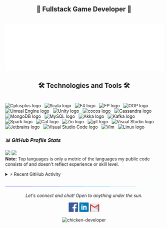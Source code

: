 
<h2 align="center">📑 Fullstack Game Developer 📑</h2>
<br>
<a href="#" target="_blank">
  <img src="images/quotes.svg" width="846" height="150" alt="ChickenDeveloper" />
</a>

<h2 align="center">🛠 Technologies and Tools 🛠</h2>
<br>
<!-- https://simpleicons.org/ -->
<span><img src="https://img.shields.io/badge/C++-282C34?logo=Cplusplus&logoColor=1572B6" alt="Cplusplus logo" title="Cplusplus" height="25" /></span>
&nbsp;
<span><img src="https://img.shields.io/badge/Scala-282C34?logo=Scala&logoColor=FF0000" alt="Scala logo" title="Scala" height="25" /></span>
&nbsp;
<span><img src="https://img.shields.io/badge/F%20Sharp-282C34?logo=fsharp&logoColor=4FC08D" alt="F# logo" title="F#" height="25" /></span>
&nbsp;
<span><img src="https://img.shields.io/badge/Functional%20Programming-282C34?logo=haskell&logoColor=FFFFFF" alt="FP logo" title="FP" height="25" /></span>
&nbsp;
<span><img src="https://img.shields.io/badge/Object%20Oriented%20Programming-282C34?logo=fsharp&logoColor=FFFFFF" alt="OOP logo" title="OOP" height="25" /></span>
&nbsp;
<span><img src="https://img.shields.io/badge/Unreal%20Engine-282C34?logo=unrealengine&logoColor=FFFFFF" alt="Unreal Engine logo" title="UnrealEngine" height="25" /></span>
&nbsp;
<span><img src="https://img.shields.io/badge/Unity-282C34?logo=unity&logoColor=FFFFFF" alt="Unity logo" title="Unity" height="25" /></span>
&nbsp;
<span><img src="https://img.shields.io/badge/Cocos2Dx-282C34?logo=cocos" alt="cocos logo" title="Cocos" height="25" /></span>
&nbsp;
<span><img src="https://img.shields.io/badge/Cassandra-282C34?logo=apache-cassandra" alt="Cassandra logo" title="Cassandra" height="25" /></span>
&nbsp;
<span><img src="https://img.shields.io/badge/MongoDB-282C34?logo=mongodb&logoColor=47A248" alt="MongoDB logo" title="MongoDB" height="25" /></span>
&nbsp;
<span><img src="https://img.shields.io/badge/MySQL-282C34?logo=mysql" alt="MySQL logo" title="MySQL" height="25" /></span>
&nbsp;
<span><img src="https://img.shields.io/badge/Akka%20Toolkit-282C34?logo=fsharp&logoColor=4FC08D" alt="Akka logo" title="Akka" height="25" /></span>
&nbsp;
<span><img src="https://img.shields.io/badge/Apache Kafka-282C34?logo=apache-kafka&logoColor=000000" alt="Kafka logo" title="kafka" height="25" /></span>
&nbsp;
<span><img src="https://img.shields.io/badge/Spark-282C34?logo=apache-spark&logoColor=FFA500" alt="Spark logo" title="kafka" height="25" /></span>
&nbsp;
<span><img src="https://img.shields.io/badge/Cats%20&%20Cat%20Effect-282C34?logo=fsharp&logoColor=4FC08D" alt="Cat logo" title="Cat" height="25" /></span>
&nbsp;
<span><img src="https://img.shields.io/badge/Zio-282C34?logo=fsharp&logoColor=4FC08D" alt="Zio logo" title="Zio" height="25" /></span>
&nbsp;
<span><img src="https://img.shields.io/badge/git-282C34?logo=git&logoColor=F05032" alt="git logo" title="git" height="25" /></span>
&nbsp;
<span><img src="https://img.shields.io/badge/Visual%20Studio-282C34?logo=visual-studio" alt="Visual Studio logo" title="Visual Studio" height="25" /></span>
&nbsp;
<span><img src="https://img.shields.io/badge/JetBrains%20Toolbox-282C34?logo=jetbrains" alt="Jetbrains logo" title="Jetbrains" height="25" /></span>
&nbsp;
<span><img src="https://img.shields.io/badge/VS%20Code-282C34?logo=visual-studio-code&logoColor=007ACC" alt="Visual Studio Code logo" title="Visual Studio Code" height="25" /></span>
&nbsp;
<span><img src="https://img.shields.io/badge/Vim-282C34?logo=vim&logoColor=38B2AC" alt="Vim" title="Vim" height="25" /></span>
&nbsp;
<span><img src="https://img.shields.io/badge/Linux-282C34?logo=linux" alt="Linux logo" title="Linux" height="25" /></span>
&nbsp;

<br>

### ***📊 GitHub Profile Stats***

<p align="left">
  <img height="190em" src="https://github-readme-stats-eight-theta.vercel.app/api?username=chicken-developer&show_icons=true&count_private=true&theme=react&hide_border=true&bg_color=1F222E&title_color=F85D7F&icon_color=F8D866"/>
  <img height="190em" src="https://github-readme-stats-eight-theta.vercel.app/api/top-langs/?username=chicken-developer&layout=compact&langs_count=8&theme=react&hide_border=true&bg_color=1F222E&title_color=F85D7F&icon_color=F8D866"/>
<br>
<b>Note:</b> Top languages is only a metric of the languages my public code consists of and doesn't reflect experience or skill level.
</p>

<details>
  <summary>⚡ Recent GitHub Activity</summary>
  <br>
   <img alt="Yashita's Activity Graph" src="https://activity-graph.herokuapp.com/graph?username=chicken-developer&custom_title=chicken-developer's%20Contribution%20Graph&bg_color=1F222E&color=F8D866&line=F85D7F&point=FFFFFF&hide_border=true" />
  <br/>
</details>

![divider](./images/divider.gif)

<p align="center">
  <i>Let's connect and chat! Open to anything under the sun.</i>

  <p align="center">
    	<code><a href="https://www.facebook.com/quynh.gamedev/"><img width="30px" src="./images/facebook.png" title="Facebook"/></a></code>
	<code><a href="https://www.linkedin.com/in/mquynhprogrammer"><img width="30px" src="./images/linkedin.png" title="Linkedin"/></a></code>
	<code><a href="mailto:quynh.fullstackdev@gmail.com"><img width="30px" src="./images/gmail.png" title="Gmail"/></a></code>
  </p>

  <p align="center">
      <img src="https://komarev.com/ghpvc/?username=chicken-developer&label=Profile+Views" alt="chicken-developer" />
  </p>
</p>

